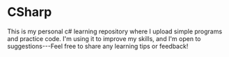# CSharp
This is my personal c# learning repository where I upload simple programs and practice code. I'm using it to improve my skills, and I'm open to suggestions---Feel free to share any learning tips or feedback!
